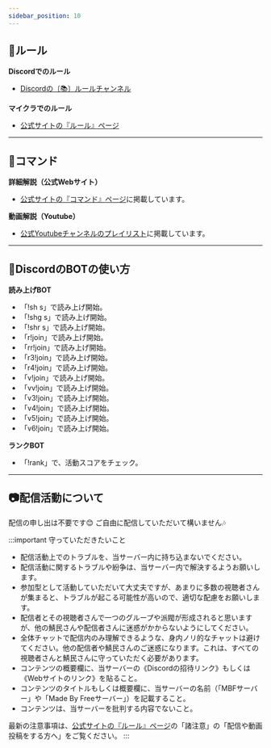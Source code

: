 ```yaml
---
sidebar_position: 10
---
```



## 📖ルール
**Discordでのルール**
- [Discordの〔📚〕ルールチャンネル](https://discord.com/channels/960062675012964352/1130317440824377395)

**マイクラでのルール**
- [公式サイトの『ルール』ページ](http://made-by-free.com/rule)

---

## 📡コマンド
**詳細解説（公式Webサイト）**
- [公式サイトの『コマンド』ページ](http://made-by-free.com/command)に掲載しています。

**動画解説（Youtube）**
- [公式Youtubeチャンネルのプレイリスト](https://www.youtube.com/watch?v=3wqnfQuSElY&list=PLhC3acWKQEJg11Ewnp5PiO54ISgeh1QI5&pp=iAQB)に掲載しています。

---

## 🤖DiscordのBOTの使い方

**読み上げBOT**
- 「!sh s」で読み上げ開始。
- 「!shg s」で読み上げ開始。
- 「!shr s」で読み上げ開始。
- 「r!join」で読み上げ開始。
- 「rr!join」で読み上げ開始。
- 「r3!join」で読み上げ開始。
- 「r4!join」で読み上げ開始。
- 「v!join」で読み上げ開始。
- 「vv!join」で読み上げ開始。
- 「v3!join」で読み上げ開始。
- 「v4!join」で読み上げ開始。
- 「v5!join」で読み上げ開始。
- 「v6!join」で読み上げ開始。

**ランクBOT**
- 「!rank」で、活動スコアをチェック。

---

## 📷配信活動について
配信の申し出は不要です😊
ご自由に配信していただいて構いません🎶

:::important 守っていただきたいこと
- 配信活動上でのトラブルを、当サーバー内に持ち込まないでください。
- 配信活動に関するトラブルや紛争は、当サーバー内で解決するようお願いします。
- 参加型として活動していただいて大丈夫ですが、あまりに多数の視聴者さんが集まると、トラブルが起こる可能性が高いので、適切な配慮をお願いします。
- 配信者とその視聴者さんで一つのグループや派閥が形成されると思いますが、他の鯖民さんや配信者さんに迷惑がかからないようにしてください。
- 全体チャットで配信内のみ理解できるような、身内ノリ的なチャットは避けてください。他の配信者や鯖民さんのご迷惑になります。これは、すべての視聴者さんと鯖民さんに守っていただく必要があります。
- コンテンツの概要欄に、当サーバーの《Discordの招待リンク》もしくは《Webサイトのリンク》を貼ること。
- コンテンツのタイトルもしくは概要欄に、当サーバーの名前（「MBFサーバー」や「Made By Freeサーバー」）を記載すること。
- コンテンツは、当サーバーを批判する内容でないこと。

最新の注意事項は、[公式サイトの『ルール』ページ](http://made-by-free.com/rule)の「諸注意」の「配信や動画投稿をする方へ」をご覧ください。
:::

